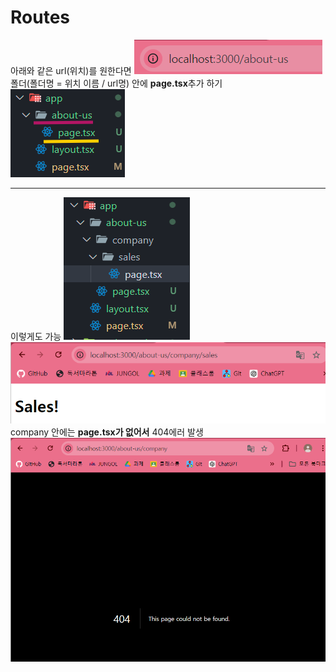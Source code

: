 # Routes

아래와 같은 url(위치)를 원한다면
![alt text](imgs/2.1/image.png)
폴더(폴더명 = 위치 이름 / url명) 안에 **page.tsx**추가 하기
![alt text](imgs/2.1/image-1.png)

---

이렇게도 가능
![alt text](imgs/2.1/image-4.png)
![alt text](imgs/2.1/image-2.png)
company 안에는 **page.tsx가 없어서** 404에러 발생
![alt text](imgs/2.1/image-3.png)
